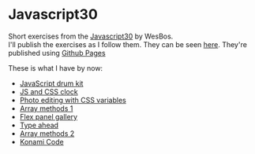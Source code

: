 # Javascript30

Short exercises from the [Javascript30](https://javascript30.com/) by WesBos.  
I'll publish the exercises as I follow them. They can be seen [here](https://joaquincasal.github.io/Javascript30/). They're published using [Github Pages](https://pages.github.com/)

These is what I have by now:

- [JavaScript drum kit](https://joaquincasal.github.io/Javascript30/01-DrumKit)
- [JS and CSS clock](https://joaquincasal.github.io/Javascript30/02-Clock)
- [Photo editing with CSS variables](https://joaquincasal.github.io/Javascript30/03-CSS_Variables)
- [Array methods 1](https://joaquincasal.github.io/Javascript30/04-Array_Cardio_1)
- [Flex panel gallery](https://joaquincasal.github.io/Javascript30/05-Flex_Panel_Gallery)
- [Type ahead](https://joaquincasal.github.io/Javascript30/06-Type_Ahead)
- [Array methods 2](https://joaquincasal.github.io/Javascript30/07-Array_Cardio_2)
- [Konami Code](https://joaquincasal.github.io/Javascript30/12-Konami_Code)